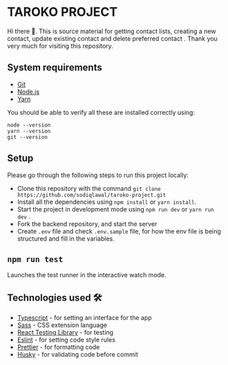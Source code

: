 # TAROKO PROJECT

Hi there 👋. This is source material for getting contact lists, creating a new contact, update existing contact and delete preferred contact . Thank you very much for visiting this repository.

## System requirements

- [Git](https://git-scm.com/)
- [Node.js ](https://nodejs.org/)
- [Yarn](https://yarn.org)

You should be able to verify all these are installed correctly using:

```
node --version
yarn --version
git --version
```

## Setup
Please go through the following steps to run this project locally:
-  Clone this repository with the command `git clone https://github.com/sodiqlawal/taroko-project.git`
-  Install all the dependencies using `npm install` or  `yarn install`. 
-  Start the project in development mode using `npm run dev` or `yarn run dev` .
-  Fork the backend repository, and start the server
-  Create `.env` file and check `.env.sample` file, for how the env file is being structured and fill in the variables.


## `npm run test`
Launches the test runner in the interactive watch mode.


## Technologies used 🛠️

- [Typescript](https://www.typescriptlang.org/) - for setting an interface for the app
- [Sass](https://sass-lang.com/documentation) - CSS extension language
- [React Testing Library](https://testing-library.com/docs/react-testing-library/intro/) - for testing
- [Eslint](https://eslint.org/) - for setting code style rules
- [Prettier](https://prettier.io/) - for formatting code
- [Husky](https://typicode.github.io/husky/) - for validating code before commit
